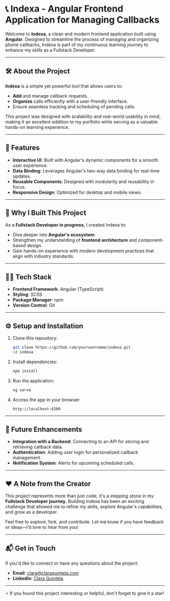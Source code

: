 # 📞 Indexa - Angular Frontend Application for Managing Callbacks

Welcome to **Indexa**, a clean and modern frontend application built using **Angular**. Designed to streamline the process of managing and organizing phone callbacks, Indexa is part of my continuous learning journey to enhance my skills as a Fullstack Developer.

---

## 🛠️ **About the Project**

**Indexa** is a simple yet powerful tool that allows users to:
- **Add** and manage callback requests.
- **Organize** calls efficiently with a user-friendly interface.
- Ensure seamless tracking and scheduling of pending calls.

This project was designed with scalability and real-world usability in mind, making it an excellent addition to my portfolio while serving as a valuable hands-on learning experience.

---

## 🚀 **Features**
- **Interactive UI**: Built with Angular's dynamic components for a smooth user experience.
- **Data Binding**: Leverages Angular's two-way data binding for real-time updates.
- **Reusable Components**: Designed with modularity and reusability in focus.
- **Responsive Design**: Optimized for desktop and mobile views.

---

## 🎯 **Why I Built This Project**

As a **Fullstack Developer in progress**, I created Indexa to:
- Dive deeper into **Angular's ecosystem**.
- Strengthen my understanding of **frontend architecture** and component-based design.
- Gain hands-on experience with modern development practices that align with industry standards.

---

## 🧑‍💻 **Tech Stack**
- **Frontend Framework**: Angular (TypeScript)
- **Styling**: SCSS
- **Package Manager**: npm
- **Version Control**: Git

---

## ⚙️ **Setup and Installation**

1. Clone this repository:
   ```bash
   git clone https://github.com/yourusername/indexa.git
   cd indexa
   ```
2. Install dependencies:
   ```bash
   npm install
   ```
3. Run the application:
   ```bash
   ng serve
   ```
4. Access the app in your browser:
   ```bash
   http://localhost:4200
   ```

---

## 📝 **Future Enhancements**
- **Integration with a Backend**: Connecting to an API for storing and retrieving callback data.
- **Authentication**: Adding user login for personalized callback management.
- **Notification System**: Alerts for upcoming scheduled calls.

---

## ❤️ **A Note from the Creator**

This project represents more than just code; it's a stepping stone in my **Fullstack Developer journey**. Building Indexa has been an exciting challenge that allowed me to refine my skills, explore Angular's capabilities, and grow as a developer. 

Feel free to explore, fork, and contribute. Let me know if you have feedback or ideas—I’d love to hear from you!

---

## 📬 **Get in Touch**
If you'd like to connect or have any questions about the project:
- **Email**: clara@claraquintela.com
- **LinkedIn**: [Clara Quintela](https://linkedin.com/in/claraquintela)

---

⭐ If you found this project interesting or helpful, don't forget to give it a star!
